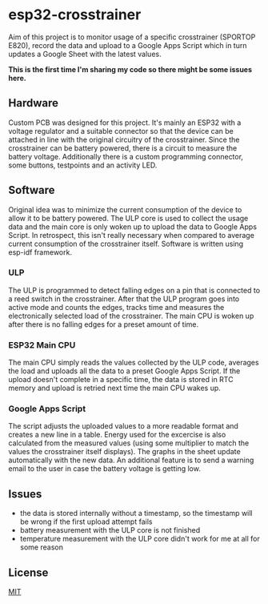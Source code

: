 # esp32-crosstrainer

Aim of this project is to monitor usage of a specific crosstrainer (SPORTOP E820), record the data and upload to a Google Apps Script which in turn updates a Google Sheet with the latest values.

**This is the first time I'm sharing my code so there might be some issues here.**

## Hardware

Custom PCB was designed for this project. It's mainly an ESP32 with a voltage regulator and a suitable connector so that the device can be attached in line with the original circuitry of the crosstrainer. Since the crosstrainer can be battery powered, there is a circuit to measure the battery voltage. Additionally there is a custom programming connector, some buttons, testpoints and an activity LED.

## Software

Original idea was to minimize the current consumption of the device to allow it to be battery powered. The ULP core is used to collect the usage data and the main core is only woken up to upload the data to Google Apps Script. In retrospect, this isn't really necessary when compared to average current consumption of the crosstrainer itself. Software is written using esp-idf framework.

### ULP

The ULP is programmed to detect falling edges on a pin that is connected to a reed switch in the crosstrainer. After that the ULP program goes into active mode and counts the edges, tracks time and measures the electronically selected load of the crosstrainer. The main CPU is woken up after there is no falling edges for a preset amount of time.

### ESP32 Main CPU

The main CPU simply reads the values collected by the ULP code, averages the load and uploads all the data to a preset Google Apps Script. If the upload doesn't complete in a specific time, the data is stored in RTC memory and upload is retried next time the main CPU wakes up.

### Google Apps Script

The script adjusts the uploaded values to a more readable format and creates a new line in a table. Energy used for the excercise is also calculated from the measured values (using some multiplier to match the values the crosstrainer itself displays). The graphs in the sheet update automatically with the new data. An additional feature is to send a warning email to the user in case the battery voltage is getting low.

## Issues

- the data is stored internally without a timestamp, so the timestamp will be wrong if the first upload attempt fails
- battery measurement with the ULP core is not finished
- temperature measurement with the ULP core didn't work for me at all for some reason

## License
[MIT](https://choosealicense.com/licenses/mit/)

